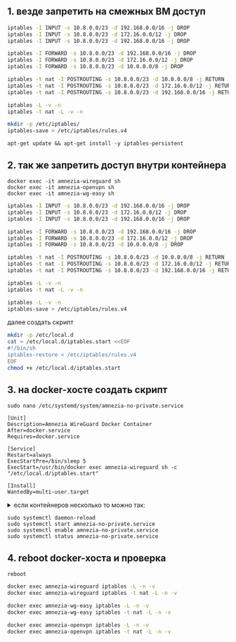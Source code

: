 ## 1. везде запретить на смежных ВМ доступ

```bash
iptables -I INPUT -s 10.8.0.0/23 -d 192.168.0.0/16 -j DROP 
iptables -I INPUT -s 10.8.0.0/23 -d 172.16.0.0/12 -j DROP 
iptables -I INPUT -s 10.8.0.0/23 -d 192.168.0.0/16 -j DROP 

iptables -I FORWARD -s 10.8.0.0/23 -d 192.168.0.0/16 -j DROP 
iptables -I FORWARD -s 10.8.0.0/23 -d 172.16.0.0/12 -j DROP 
iptables -I FORWARD -s 10.8.0.0/23 -d 10.0.0.0/8 -j DROP 

iptables -t nat -I POSTROUTING -s 10.8.0.0/23 -d 10.0.0.0/8 -j RETURN 
iptables -t nat -I POSTROUTING -s 10.8.0.0/23 -d 172.16.0.0/12 -j RETURN 
iptables -t nat -I POSTROUTING -s 10.8.0.0/23 -d 192.168.0.0/16 -j RETURN 

iptables -L -v -n
iptables -t nat -L -v -n

mkdir -p /etc/iptables/
iptables-save > /etc/iptables/rules.v4
```
`apt-get update && apt-get install -y iptables-persistent`

## 2. так же запретить доступ внутри контейнера
`docker exec -it amnezia-wireguard sh` \
`docker exec -it amnezia-openvpn sh` \
`docker exec -it amnezia-wg-easy sh`

```bash
iptables -I INPUT -s 10.8.0.0/23 -d 192.168.0.0/16 -j DROP 
iptables -I INPUT -s 10.8.0.0/23 -d 172.16.0.0/12 -j DROP 
iptables -I INPUT -s 10.8.0.0/23 -d 192.168.0.0/16 -j DROP 

iptables -I FORWARD -s 10.8.0.0/23 -d 192.168.0.0/16 -j DROP 
iptables -I FORWARD -s 10.8.0.0/23 -d 172.16.0.0/12 -j DROP 
iptables -I FORWARD -s 10.8.0.0/23 -d 10.0.0.0/8 -j DROP 

iptables -t nat -I POSTROUTING -s 10.8.0.0/23 -d 10.0.0.0/8 -j RETURN 
iptables -t nat -I POSTROUTING -s 10.8.0.0/23 -d 172.16.0.0/12 -j RETURN 
iptables -t nat -I POSTROUTING -s 10.8.0.0/23 -d 192.168.0.0/16 -j RETURN 

iptables -L -v -n
iptables -t nat -L -v -n

iptables -L -v -n
iptables-save > /etc/iptables/rules.v4
```

далее создать скрипт

```bash
mkdir -p /etc/local.d
cat > /etc/local.d/iptables.start <<EOF
#!/bin/sh
iptables-restore < /etc/iptables/rules.v4
EOF
chmod +x /etc/local.d/iptables.start
```

## 3. на docker-хосте создать скрипт

`sudo nano /etc/systemd/system/amnezia-no-private.service`

```service
[Unit]
Description=Amnezia WireGuard Docker Container
After=docker.service
Requires=docker.service

[Service]
Restart=always
ExecStartPre=/bin/sleep 5
ExecStart=/usr/bin/docker exec amnezia-wireguard sh -c "/etc/local.d/iptables.start"

[Install]
WantedBy=multi-user.target
```

<details><summary>если контейнеров несколько то можно так:</summary>
  
```service
[Unit]
Description=Amnezia WireGuard Docker Container
After=docker.service
Requires=docker.service

[Service]
Restart=always
ExecStartPre=/bin/sleep 5
ExecStart=/usr/bin/docker exec amnezia-wireguard sh -c "/etc/local.d/iptables.start"
ExecStartPost=/usr/bin/docker exec amnezia-wg-easy sh -c "/etc/local.d/iptables.start"
ExecStartPost=/usr/bin/docker exec amnezia-openvpn sh -c "/etc/local.d/iptables.start"

[Install]
WantedBy=multi-user.target
```
</details>
    
```
sudo systemctl daemon-reload
sudo systemctl start amnezia-no-private.service
sudo systemctl enable amnezia-no-private.service
sudo systemctl status amnezia-no-private.service
```

## 4. reboot docker-хоста и проверка

`reboot`

```bash
docker exec amnezia-wireguard iptables -L -n -v
docker exec amnezia-wireguard iptables -t nat -L -n -v
```

```bash
docker exec amnezia-wg-easy iptables -L -n -v
docker exec amnezia-wg-easy iptables -t nat -L -n -v
```

```bash
docker exec amnezia-openvpn iptables -L -n -v
docker exec amnezia-openvpn iptables -t nat -L -n -v
```
